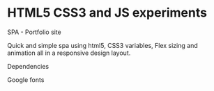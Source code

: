# HTML5 CSS3 and JS experiments

SPA - Portfolio site

Quick and simple spa using html5, CSS3 variables, Flex sizing and animation
all in a responsive design layout.

Dependencies

Google fonts
